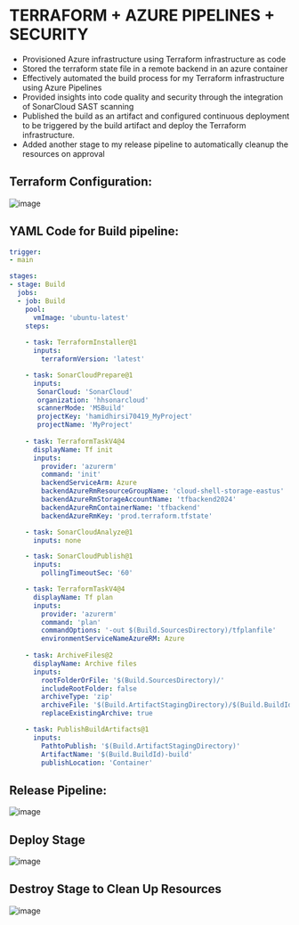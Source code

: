 # TERRAFORM + AZURE PIPELINES + SECURITY

- Provisioned Azure infrastructure using Terraform infrastructure as code
- Stored the terraform state file in a remote backend in an azure container
- Effectively automated the build process for my Terraform infrastructure using Azure Pipelines
- Provided insights into code quality and security through the integration of SonarCloud SAST scanning
- Published the build as an artifact and configured continuous deployment to be triggered by the build artifact and deploy the Terraform infrastructure.
- Added another stage to my release pipeline to automatically cleanup the resources on approval

## Terraform Configuration:

![image](https://github.com/CloudHirsi/TFproject/assets/153539293/f4abd146-0365-48ab-aae0-f7dfd171a9af)


## YAML Code for Build pipeline:

``` YAML
trigger: 
- main

stages:
- stage: Build
  jobs:
  - job: Build
    pool:
      vmImage: 'ubuntu-latest'
    steps:
    
    - task: TerraformInstaller@1
      inputs:
        terraformVersion: 'latest'

    - task: SonarCloudPrepare@1
      inputs:
       SonarCloud: 'SonarCloud'
       organization: 'hhsonarcloud'
       scannerMode: 'MSBuild'
       projectKey: 'hamidhirsi70419_MyProject'
       projectName: 'MyProject'
 
    - task: TerraformTaskV4@4
      displayName: Tf init
      inputs:
        provider: 'azurerm'
        command: 'init'
        backendServiceArm: Azure
        backendAzureRmResourceGroupName: 'cloud-shell-storage-eastus'
        backendAzureRmStorageAccountName: 'tfbackend2024'
        backendAzureRmContainerName: 'tfbackend'
        backendAzureRmKey: 'prod.terraform.tfstate'

    - task: SonarCloudAnalyze@1
      inputs: none

    - task: SonarCloudPublish@1
      inputs:
        pollingTimeoutSec: '60'

    - task: TerraformTaskV4@4
      displayName: Tf plan
      inputs:
        provider: 'azurerm'
        command: 'plan'
        commandOptions: '-out $(Build.SourcesDirectory)/tfplanfile'
        environmentServiceNameAzureRM: Azure
      
    - task: ArchiveFiles@2
      displayName: Archive files
      inputs:
        rootFolderOrFile: '$(Build.SourcesDirectory)/'
        includeRootFolder: false
        archiveType: 'zip'
        archiveFile: '$(Build.ArtifactStagingDirectory)/$(Build.BuildId).zip'
        replaceExistingArchive: true

    - task: PublishBuildArtifacts@1
      inputs:
        PathtoPublish: '$(Build.ArtifactStagingDirectory)'
        ArtifactName: '$(Build.BuildId)-build'
        publishLocation: 'Container'
```
## Release Pipeline:

![image](https://github.com/CloudHirsi/TFproject/assets/153539293/e99bd4f5-d5e2-4ff5-a76a-8f0f71c8dbc6)

## Deploy Stage

![image](https://github.com/CloudHirsi/TFproject/assets/153539293/9d33fb53-03c2-4d5b-9281-37b0d533a64d)

## Destroy Stage to Clean Up Resources

![image](https://github.com/CloudHirsi/TFproject/assets/153539293/2c926c92-f3b7-4c77-8b32-61cf44e98e20)




